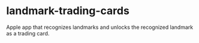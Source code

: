# landmark-trading-cards
Apple app that recognizes landmarks and unlocks the recognized landmark as a trading card.
